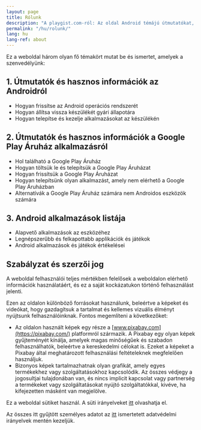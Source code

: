 ```yaml
---
layout: page
title: Rólunk
description: "A playgist.com-ról: Az oldal Android témájú útmutatókat, cikkeket és népszerű alkalmazásokat kínál látogatóinak."
permalink: "/hu/rolunk/"
lang: hu
lang-ref: about
---
```


Ez a weboldal három olyan fő témakört mutat be és ismertet, amelyek a szenvedélyünk:

## 1. Útmutatók és hasznos információk az Androidról

- Hogyan frissítse az Android operációs rendszerét
- Hogyan állítsa vissza készülékét gyári állapotára
- Hogyan telepítse és kezelje alkalmazásokat az készülékén

## 2. Útmutatók és hasznos információk a Google Play Áruház alkalmazásról

- Hol található a Google Play Áruház
- Hogyan töltsük le és telepítsük a Google Play Áruházat
- Hogyan frissítsük a Google Play Áruházat
- Hogyan telepítsünk olyan alkalmazást, amely nem elérhető a Google Play Áruházban
- Alternatívák a Google Play Áruház számára nem Androidos eszközök számára

## 3. Android alkalmazások listája

- Alapvető alkalmazások az eszközéhez
- Legnépszerűbb és felkapottabb applikációk és játékok
- Android alkalmazások és játékok értékelései

## Szabályzat és szerzői jog

A weboldal felhasználói teljes mértékben felelősek a weboldalon elérhető információk használatáért, és ez a saját kockázatukon történő felhasználást jelenti.

Ezen az oldalon különböző forrásokat használunk, beleértve a képeket és videókat, hogy gazdagítsuk a tartalmat és kellemes vizuális élményt nyújtsunk felhasználóinknak. Fontos megemlíteni a következőket:

- Az oldalon használt képek egy része a [www.pixabay.com](https://pixabay.com/) platformról származik. A Pixabay egy olyan képek gyűjteményét kínálja, amelyek magas minőségűek és szabadon felhasználhatók, beleértve a kereskedelmi célokat is. Ezeket a képeket a Pixabay által meghatározott felhasználási feltételeknek megfelelően használjuk.
- Bizonyos képek tartalmazhatnak olyan grafikát, amely egyes termékekhez vagy szolgáltatásokhoz kapcsolódik. Az összes védjegy a jogosultjai tulajdonában van, és nincs implicit kapcsolat vagy partnerség a termékeket vagy szolgáltatásokat nyújtó szolgáltatókkal, kivéve, ha kifejezetten másként van megjelölve.

Ez a weboldal sütiket használ. A süti irányelveket [itt]({{site.baseurl}}{{site.t[page.lang].cookiePolicyPage.url}}) olvashatja el.

Az összes itt gyűjtött személyes adatot az [itt]({{site.baseurl}}{{site.t[page.lang].privacyPolicyPage.url}}) ismertetett adatvédelmi irányelvek mentén kezeljük.
